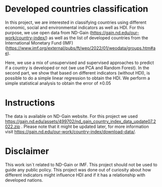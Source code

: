 # Developed countries classification

In this project, we are interested in classifying countries using different economic, social and environmental indicators as well as HDI. For this purpose, we use open data from ND-Gain (https://gain.nd.edu/our-work/country-index/) as well as the list of developed countries from the International Monetary Fund (IMF) (https://www.imf.org/external/pubs/ft/weo/2022/01/weodata/groups.htm#ae).

Here, we use a mix of unsupervised and supervised approaches to predict if a country is developed or not (we use PCA and Random Forest). In the second part, we show that based on different indicators (without HDI), is possible to do a simple linear regression to obtain the HDI. We perform a simple statistical analysis to obtain the error of $\pm 0.05$

# Instructions

The data is available on ND-Gain website. For this project we used https://gain.nd.edu/assets/499702/nd_gain_country_index_data_update07.2022.zip . Please note that it might be updated later, for more information visit https://gain.nd.edu/our-work/country-index/download-data/.

# Disclaimer

This work isn`t related to ND-Gain or IMF. This project should not be used to guide any public policy. This project was done out of curiosity about how different indicators might influence HDI and if it has a relationship with developed nations.
